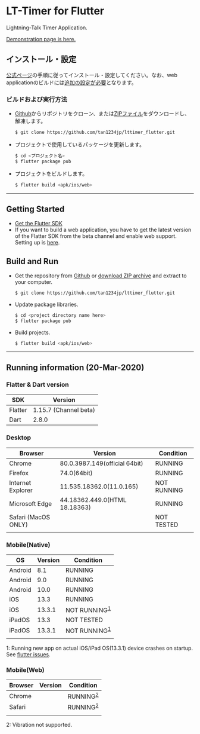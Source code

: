 # LT-Timer for Flutter

Lightning-Talk Timer Application.

[Demonstration page is here.](https://tan1234jp.github.io/)

## インストール・設定

[公式ページ](https://flutter.dev/docs/get-started/install)の手順に従ってインストール・設定してください。なお、web applicationのビルドには[追加の設定が必要](https://flutter.dev/docs/get-started/web)となります。

### ビルドおよび実行方法

- [Github](https://github.com/tan1234jp/lttimer_flutter)からリポジトリをクローン、または[ZIPファイル](https://github.com/tan1234jp/lttimer_flutter/archive/master.zip)をダウンロードし、解凍します。

  ```sh
  $ git clone https://github.com/tan1234jp/lttimer_flutter.git
  ```

- プロジェクトで使用しているパッケージを更新します。

  ```sh
  $ cd <プロジェクト名>
  $ flutter package pub
  ```

- プロジェクトをビルドします。

  ```sh
  $ flutter build <apk/ios/web>
  ```
---

## Getting Started

- [Get the Flutter SDK](https://flutter.dev/docs/get-started/install)
- If you want to build a web application, you have to get the latest version of the Flatter SDK from the beta channel and enable web support. Setting up is [here](https://flutter.dev/docs/get-started/web).

## Build and Run

- Get the repository from [Github](https://github.com/tan1234jp/lttimer_flutter) or [download ZIP archive](https://github.com/tan1234jp/lttimer_flutter/archive/master.zip) and extract to your computer.

  ```sh
  $ git clone https://github.com/tan1234jp/lttimer_flutter.git
  ```

- Update package libraries.

  ```sh
  $ cd <project directory name here>
  $ flutter package pub
  ```

- Build projects.

  ```sh
  $ flutter build <apk/ios/web>
  ```

------

## Running information (20-Mar-2020)

### Flatter & Dart version

| SDK      | Version              |
|----------|----------------------|
| Flatter  | 1.15.7 (Channel beta)|
| Dart     | 2.8.0                |

### Desktop

| Browser             | Version                       | Condition  |
| ------------------- | ----------------------------- | ---------- |
| Chrome              | 80.0.3987.149(official 64bit) | RUNNING    |
| Firefox             | 74.0(64bit)                   | RUNNING    |
| Internet Explorer   | 11.535.18362.0(11.0.165)      | NOT RUNNING|
| Microsoft Edge      | 44.18362.449.0(HTML 18.18363) | RUNNING    |
| Safari (MacOS ONLY) |                               | NOT TESTED |
|                     |                               |            |

### Mobile(Native)

| OS      | Version           | Condition  |
| ------- | ----------------- | ---------- |
| Android | 8.1               | RUNNING    |
| Android | 9.0               | RUNNING    |
| Android | 10.0              | RUNNING    |
| iOS     | 13.3              | RUNNING    |
| iOS     | 13.3.1            | NOT RUNNING<sup>[1](#footnote1)</sup> |
| iPadOS  | 13.3              | NOT TESTED |
| iPadOS  | 13.3.1            | NOT RUNNING<sup>[1](#footnote1)</sup> |
|         |                   |            |

<a name="footnote1">1</a>: Running new app on actual iOS/iPad OS(13.3.1) device crashes on startup. See [flutter issues](https://github.com/flutter/flutter/issues/49504).

### Mobile(Web)

| Browser | Version | Condition  |
| ------- | ------- | ---------- |
| Chrome  |         | RUNNING<sup>[2](#footnote2)</sup> |
| Safari  |         | RUNNING<sup>[2](#footnote2)</sup> |
|         |         |            |

<a name="footnote2">2</a>: Vibration not supported.
